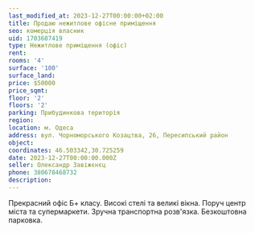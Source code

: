 ```yaml
---
last_modified_at: 2023-12-27T00:00:00+02:00
title: Продаю нежитлове офісне приміщення
seo: комерція власник
uid: 1703687419
type: Нежитлове приміщення (офіс)
rent:
rooms: '4'
surface: '100'
surface_land:
price: $50000
price_sqmt:
floor: '2'
floors: '2'
parking: Прибудинкова територія
region:
location: м. Одеса
address: вул. Чорноморського Козацтва, 26, Пересипський район
object:
coordinates: 46.503342,30.725259
date: 2023-12-27T00:00:00.000Z
seller: Олександр Завіжєнєц
phone: 380678468732
description:
---
```


Прекрасний офіс Б+ класу. Високі стелі та великі вікна. Поруч центр міста та супермаркети. Зручна транспортна розв'язка. Безкоштовна парковка.
